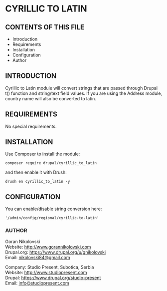 # CYRILLIC TO LATIN

## CONTENTS OF THIS FILE

  * Introduction
  * Requirements
  * Installation
  * Configuration
  * Author

## INTRODUCTION

Cyrillic to Latin module will convert strings that are passed through Drupal t() 
function and string/text field values. If you are using the Address module, 
country name will also be converted to latin.

## REQUIREMENTS

No special requirements.

## INSTALLATION

Use Composer to install the module:

```
composer require drupal/cyrillic_to_latin
```

and then enable it with Drush:

```
drush en cyrillic_to_latin -y
```

## CONFIGURATION

You can enable/disable string conversion here:

```
'/admin/config/regional/cyrillic-to-latin'
```

### AUTHOR

Goran Nikolovski  
Website: http://www.gorannikolovski.com  
Drupal.org: https://www.drupal.org/u/gnikolovski  
Email: nikolovski84@gmail.com  

Company: Studio Present, Subotica, Serbia  
Website: http://www.studiopresent.com  
Drupal: https://www.drupal.org/studio-present  
Email: info@studiopresent.com  
